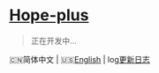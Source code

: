 <h1><a href="#">Hope-plus</a></h1>

>正在开发中...

🇨🇳简体中文 | 🇺🇸[English](./README-EN.md) | log[更新日志](https://github.com/java-aodeng/hope-plus/commits/master)

